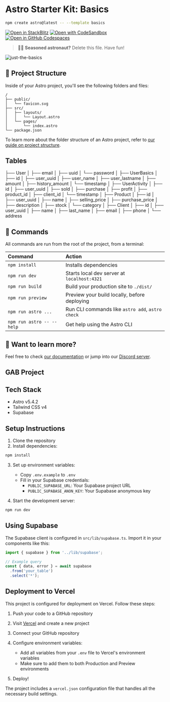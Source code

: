 # Astro Starter Kit: Basics

```sh
npm create astro@latest -- --template basics
```

[![Open in StackBlitz](https://developer.stackblitz.com/img/open_in_stackblitz.svg)](https://stackblitz.com/github/withastro/astro/tree/latest/examples/basics)
[![Open with CodeSandbox](https://assets.codesandbox.io/github/button-edit-lime.svg)](https://codesandbox.io/p/sandbox/github/withastro/astro/tree/latest/examples/basics)
[![Open in GitHub Codespaces](https://github.com/codespaces/badge.svg)](https://codespaces.new/withastro/astro?devcontainer_path=.devcontainer/basics/devcontainer.json)

> 🧑‍🚀 **Seasoned astronaut?** Delete this file. Have fun!

![just-the-basics](https://github.com/withastro/astro/assets/2244813/a0a5533c-a856-4198-8470-2d67b1d7c554)

## 🚀 Project Structure

Inside of your Astro project, you'll see the following folders and files:

```text
/
├── public/
│   └── favicon.svg
├── src/
│   ├── layouts/
│   │   └── Layout.astro
│   └── pages/
│       └── index.astro
└── package.json
```

To learn more about the folder structure of an Astro project, refer to [our guide on project structure](https://docs.astro.build/en/basics/project-structure/).


## Tables
├── User
│   ├── email
│   ├── uuid
│   └── password
│
├── UserBasics
│   ├── id
│   ├── user_uuid
│   ├── user_name
│   ├── user_lastname
│   ├── amount
│   ├── history_amount
│   └── timestamp
│
├── UserActivity
│   ├── id
│   ├── user_uuid
│   ├── sold
│   ├── purchase
│   ├── profit
│   ├── product_id
│   ├── client_id
│   └── timestamp
│
├── Product
│   ├── id
│   ├── user_uuid
│   ├── name
│   ├── selling_price
│   ├── purchase_price
│   ├── description
│   ├── stock
│   └── category
│
├── Client
│   ├── id
│   ├── user_uuid
│   ├── name
│   ├── last_name
│   ├── email
│   ├── phone
│   └── address


## 🧞 Commands

All commands are run from the root of the project, from a terminal:

| Command                   | Action                                           |
| :------------------------ | :----------------------------------------------- |
| `npm install`             | Installs dependencies                            |
| `npm run dev`             | Starts local dev server at `localhost:4321`      |
| `npm run build`           | Build your production site to `./dist/`          |
| `npm run preview`         | Preview your build locally, before deploying     |
| `npm run astro ...`       | Run CLI commands like `astro add`, `astro check` |
| `npm run astro -- --help` | Get help using the Astro CLI                     |

## 👀 Want to learn more?

Feel free to check [our documentation](https://docs.astro.build) or jump into our [Discord server](https://astro.build/chat).

## GAB Project

## Tech Stack
- Astro v5.4.2
- Tailwind CSS v4
- Supabase

## Setup Instructions

1. Clone the repository
2. Install dependencies:
```bash
npm install
```

3. Set up environment variables:
   - Copy `.env.example` to `.env`
   - Fill in your Supabase credentials:
     - `PUBLIC_SUPABASE_URL`: Your Supabase project URL
     - `PUBLIC_SUPABASE_ANON_KEY`: Your Supabase anonymous key

4. Start the development server:
```bash
npm run dev
```

## Using Supabase

The Supabase client is configured in `src/lib/supabase.ts`. Import it in your components like this:

```typescript
import { supabase } from '../lib/supabase';

// Example query
const { data, error } = await supabase
  .from('your_table')
  .select('*');

```

## Deployment to Vercel

This project is configured for deployment on Vercel. Follow these steps:

1. Push your code to a GitHub repository

2. Visit [Vercel](https://vercel.com) and create a new project

3. Connect your GitHub repository

4. Configure environment variables:
   - Add all variables from your `.env` file to Vercel's environment variables
   - Make sure to add them to both Production and Preview environments

5. Deploy!

The project includes a `vercel.json` configuration file that handles all the necessary build settings.
